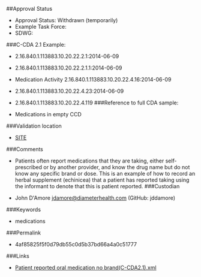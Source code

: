 ##Approval Status 

* Approval Status: Withdrawn (temporarily)
* Example Task Force: 
* SDWG: 

###C-CDA 2.1 Example: 

* 2.16.840.1.113883.10.20.22.2.1:2014-06-09

* 2.16.840.1.113883.10.20.22.2.1.1:2014-06-09

* Medication Activity 2.16.840.1.113883.10.20.22.4.16:2014-06-09

* 2.16.840.1.113883.10.20.22.4.23:2014-06-09
* 2.16.840.1.113883.10.20.22.4.119
###Reference to full CDA sample:
* Medications in empty CCD


###Validation location

* [SITE](https://sitenv.org/c-cda-validator)


###Comments

* Patients often report medications that they are taking, either self-prescribed or by another provider, and know the drug name but do not know any specific brand or dose. This is an example of how to record an herbal supplement (echinicea) that a patient has reported taking using the informant to denote that this is patient reported.
###Custodian

* John D'Amore jdamore@diameterhealth.com (GitHub: jddamore)



###Keywords

* medications


###Permalink 

* 4af85825f5f0d79db55c0d5b37bd66a4a0c51777

###Links 

* [Patient reported oral medication no brand(C-CDA2.1).xml](https://github.com/HL7/C-CDA-Examples/tree/master/Medications/Patient%20reported%20oral%20medication/Patient%20reported%20oral%20medication%20no%20brand%28C-CDA2.1%29.xml)
